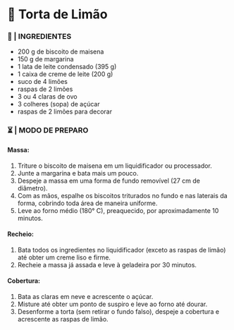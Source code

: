# 🍋 Torta de Limão 

### 🛒 | INGREDIENTES

- 200 g de biscoito de maisena
- 150 g de margarina
- 1 lata de leite condensado (395 g)
- 1 caixa de creme de leite (200 g)
- suco de 4 limões
- raspas de 2 limões
- 3 ou 4 claras de ovo
- 3 colheres (sopa) de açúcar
- raspas de 2 limões para decorar

### ⏳ | MODO DE PREPARO

#### **Massa:**

1. Triture o biscoito de maisena em um liquidificador ou processador.
2. Junte a margarina e bata mais um pouco.
3. Despeje a massa em uma forma de fundo removível (27 cm de diâmetro).
4. Com as mãos, espalhe os biscoitos triturados no fundo e nas laterais da forma, cobrindo toda área de maneira uniforme.
5. Leve ao forno médio (180° C), preaquecido, por aproximadamente 10 minutos.

#### Recheio:

1. Bata todos os ingredientes no liquidificador (exceto as raspas de limão) até obter um creme liso e firme.
2. Recheie a massa já assada e leve à geladeira por 30 minutos.

#### Cobertura:

1. Bata as claras em neve e acrescente o açúcar.
2. Misture até obter um ponto de suspiro e leve ao forno até dourar.
3. Desenforme a torta (sem retirar o fundo falso), despeje a cobertura e acrescente as raspas de limão.